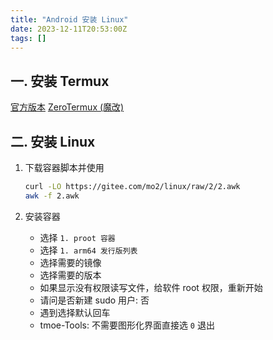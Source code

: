 ```yaml
---
title: "Android 安装 Linux"
date: 2023-12-11T20:53:00Z
tags: []
---
```


## 一. 安装 Termux

[官方版本](https://termux.dev/cn/)
[ZeroTermux (魔改)](https://github.com/hanxinhao000/ZeroTermux)

## 二. 安装 Linux

1. 下载容器脚本并使用

    ```bash
    curl -LO https://gitee.com/mo2/linux/raw/2/2.awk
    awk -f 2.awk
    ```

2. 安装容器
    - 选择 `1. proot 容器`
    - 选择 `1. arm64 发行版列表`
    - 选择需要的镜像
    - 选择需要的版本
    - 如果显示没有权限读写文件，给软件 root 权限，重新开始
    - 请问是否新建 sudo 用户: 否
    - 遇到选择默认回车
    - tmoe-Tools: 不需要图形化界面直接选 `0` 退出
